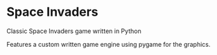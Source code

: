 # Space Invaders
Classic Space Invaders game written in Python

Features a custom written game engine using pygame for the graphics.
